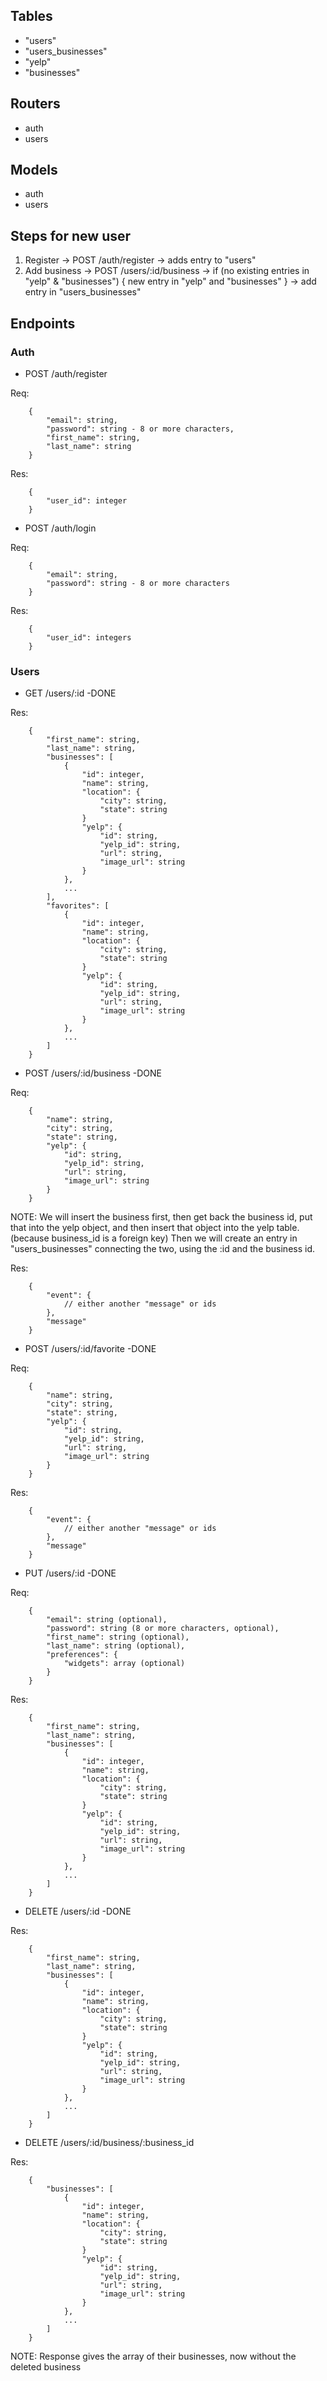 ## Tables

- "users"
- "users_businesses"
- "yelp"
- "businesses"

## Routers

- auth
- users

## Models

- auth
- users

## Steps for new user

1. Register -> POST /auth/register -> adds entry to "users"
2. Add business -> POST /users/:id/business -> if (no existing entries in "yelp" & "businesses") { new entry in "yelp" and "businesses" } -> add entry in "users_businesses"

## Endpoints

### Auth

- POST /auth/register

Req:

```
    {
        "email": string,
        "password": string - 8 or more characters,
        "first_name": string,
        "last_name": string
    }
```

Res:

```
    {
        "user_id": integer
    }
```

- POST /auth/login

Req:

```
    {
        "email": string,
        "password": string - 8 or more characters
    }
```

Res:

```
    {
        "user_id": integers
    }
```

### Users

- GET /users/:id -DONE

Res:

```
    {
        "first_name": string,
        "last_name": string,
        "businesses": [
            {
                "id": integer,
                "name": string,
                "location": {
                    "city": string,
                    "state": string
                }
                "yelp": {
                    "id": string,
                    "yelp_id": string,
                    "url": string,
                    "image_url": string
                }
            },
            ...
        ],
        "favorites": [
            {
                "id": integer,
                "name": string,
                "location": {
                    "city": string,
                    "state": string
                }
                "yelp": {
                    "id": string,
                    "yelp_id": string,
                    "url": string,
                    "image_url": string
                }
            },
            ...
        ]
    }
```

- POST /users/:id/business -DONE

Req:

```
    {
        "name": string,
        "city": string,
        "state": string,
        "yelp": {
            "id": string,
            "yelp_id": string,
            "url": string,
            "image_url": string
        }
    }
```

NOTE: We will insert the business first, then get back the business id, put that into the yelp object, and then insert that object into the yelp table. (because business_id is a foreign key) Then we will create an entry in "users_businesses" connecting the two, using the :id and the business id.

Res:

```
    {
        "event": {
            // either another "message" or ids
        },
        "message"
    }
```

- POST /users/:id/favorite -DONE

Req:

```
    {
        "name": string,
        "city": string,
        "state": string,
        "yelp": {
            "id": string,
            "yelp_id": string,
            "url": string,
            "image_url": string
        }
    }
```

Res:

```
    {
        "event": {
            // either another "message" or ids
        },
        "message"
    }
```


- PUT /users/:id -DONE

Req:

```
    {
        "email": string (optional),
        "password": string (8 or more characters, optional),
        "first_name": string (optional),
        "last_name": string (optional),
        "preferences": {
            "widgets": array (optional)
        }
    }
```

Res:

```
    {
        "first_name": string,
        "last_name": string,
        "businesses": [
            {
                "id": integer,
                "name": string,
                "location": {
                    "city": string,
                    "state": string
                }
                "yelp": {
                    "id": string,
                    "yelp_id": string,
                    "url": string,
                    "image_url": string
                }
            },
            ...
        ]
    }
```

- DELETE /users/:id -DONE

Res:

```
    {
        "first_name": string,
        "last_name": string,
        "businesses": [
            {
                "id": integer,
                "name": string,
                "location": {
                    "city": string,
                    "state": string
                }
                "yelp": {
                    "id": string,
                    "yelp_id": string,
                    "url": string,
                    "image_url": string
                }
            },
            ...
        ]
    }
```

- DELETE /users/:id/business/:business_id

Res:

```
    {
        "businesses": [
            {
                "id": integer,
                "name": string,
                "location": {
                    "city": string,
                    "state": string
                }
                "yelp": {
                    "id": string,
                    "yelp_id": string,
                    "url": string,
                    "image_url": string
                }
            },
            ...
        ]
    }
```

NOTE: Response gives the array of their businesses, now without the deleted business
